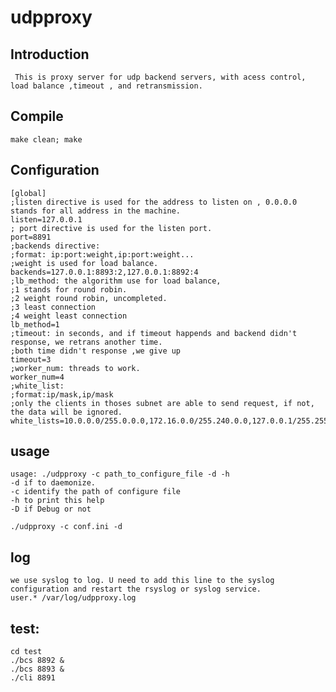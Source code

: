 # udpproxy 

Introduction
---
     This is proxy server for udp backend servers, with acess control, load balance ,timeout , and retransmission.

Compile
---
    make clean; make 

Configuration
---
    [global]
    ;listen directive is used for the address to listen on , 0.0.0.0 stands for all address in the machine.
    listen=127.0.0.1
    ; port directive is used for the listen port.
    port=8891
    ;backends directive:
    ;format: ip:port:weight,ip:port:weight...
    ;weight is used for load balance.
    backends=127.0.0.1:8893:2,127.0.0.1:8892:4
    ;lb_method: the algorithm use for load balance,
    ;1 stands for round robin.
    ;2 weight round robin, uncompleted.
    ;3 least connection
    ;4 weight least connection
    lb_method=1
    ;timeout: in seconds, and if timeout happends and backend didn't response, we retrans another time.
    ;both time didn't response ,we give up
    timeout=3
    ;worker_num: threads to work. 
    worker_num=4
    ;white_list:
    ;format:ip/mask,ip/mask
    ;only the clients in thoses subnet are able to send request, if not, the data will be ignored. 
    white_lists=10.0.0.0/255.0.0.0,172.16.0.0/255.240.0.0,127.0.0.1/255.255.255.255
    
usage
---
    usage: ./udpproxy -c path_to_configure_file -d -h
    -d if to daemonize.
    -c identify the path of configure file
    -h to print this help
    -D if Debug or not
    
    ./udpproxy -c conf.ini -d
    
log
---
    we use syslog to log. U need to add this line to the syslog configuration and restart the rsyslog or syslog service. 
    user.* /var/log/udpproxy.log

test:
---
    cd test 
    ./bcs 8892 &
    ./bcs 8893 &
    ./cli 8891
